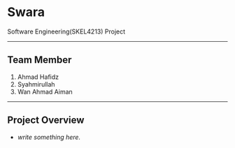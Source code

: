 # Swara
Software Engineering(SKEL4213) Project

---

## Team Member
1. Ahmad Hafidz  
2. Syahmirullah  
3. Wan Ahmad Aiman 

---

## Project Overview
- *write something here.*


